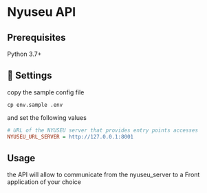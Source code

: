 # Nyuseu API

## Prerequisites

Python 3.7+

##  :wrench: Settings
copy the sample config file 
```
cp env.sample .env
```
and set the following values
```ini
# URL of the NYUSEU server that provides entry points accesses
NYUSEU_URL_SERVER = http://127.0.0.1:8001
```

## Usage 

the API will allow to communicate from the nyuseu_server to a Front application of your choice 